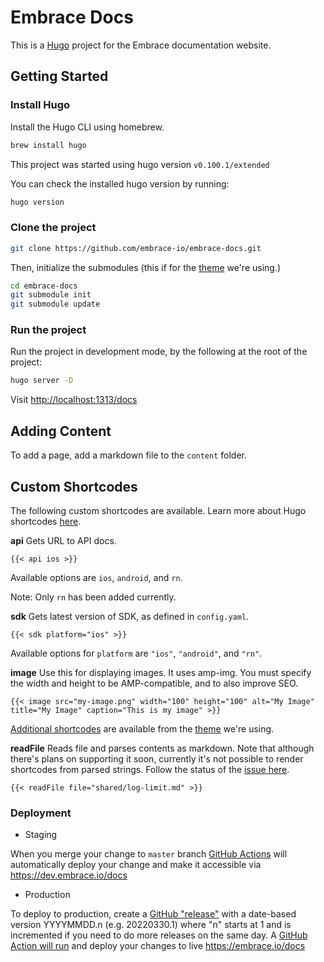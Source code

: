 # Embrace Docs

This is a [Hugo](https://gohugo.io/) project for the Embrace documentation website.

## Getting Started

### Install Hugo

Install the Hugo CLI using homebrew.

```sh
brew install hugo
```

This project was started using hugo version `v0.100.1/extended`

You can check the installed hugo version by running:

```sh
hugo version
```

### Clone the project

```sh
git clone https://github.com/embrace-io/embrace-docs.git
```

Then, initialize the submodules (this if for the
[theme](https://github.com/alex-shpak/hugo-book) we're using.)

```sh
cd embrace-docs
git submodule init
git submodule update
```

### Run the project

Run the project in development mode, by the following at the root of the project:

```sh
hugo server -D
```

Visit [http://localhost:1313/docs](http://localhost:1313/docs)


## Adding Content

To add a page, add a markdown file to the `content` folder.

## Custom Shortcodes

The following custom shortcodes are available. Learn more about Hugo shortcodes
[here](https://gohugo.io/content-management/shortcodes/).

**api**
Gets URL to API docs.

```
{{< api ios >}}
```

Available options are `ios`, `android`, and `rn`.

Note: Only `rn` has been added currently. 


**sdk**
Gets latest version of SDK, as defined in `config.yaml`.

```
{{< sdk platform="ios" >}}

```

Available options for `platform` are `"ios"`, `"android"`, and `"rn"`.


**image**
Use this for displaying images. It uses amp-img. You must
specify the width and height to be AMP-compatible, and to also improve SEO.
```
{{< image src="my-image.png" width="100" height="100" alt="My Image" title="My Image" caption="This is my image" >}}
```


[Additional shortcodes](https://themes.gohugo.io/hugo-book/#shortcodes) are available from the [theme](https://github.com/alex-shpak/hugo-book) we're using.


**readFile**
Reads file and parses contents as markdown.
Note that although there's plans on supporting it soon, currently it's not possible to render shortcodes from parsed strings.
Follow the status of the [issue here](https://github.com/gohugoio/hugo/issues/6703).

```
{{< readFile file="shared/log-limit.md" >}}
```

### Deployment

- Staging

When you merge your change to `master` branch [GitHub Actions](https://github.com/embrace-io/embrace-docs/actions) will automatically deploy your change and make it accessible via https://dev.embrace.io/docs

- Production

To deploy to production, create a [GitHub "release"](https://github.com/embrace-io/embrace-docs/releases) with a date-based version YYYYMMDD.n (e.g. 20220330.1) where "n" starts at 1 and is incremented if you need to do more releases on the same day. A [GitHub Action will run](https://github.com/embrace-io/embrace-docs/actions) and deploy your changes to live https://embrace.io/docs
